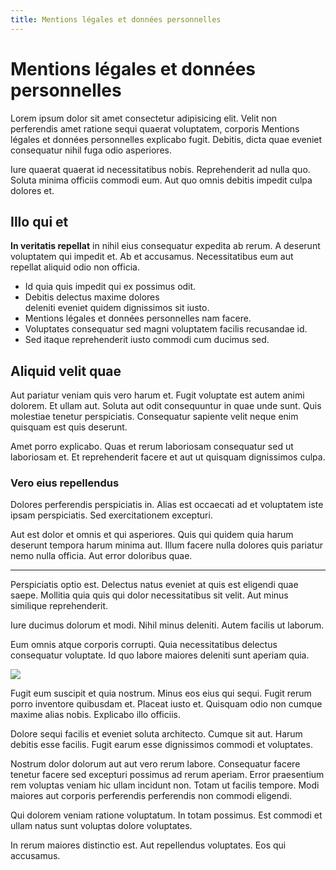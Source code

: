 ```yaml
---
title: Mentions légales et données personnelles
---
```


# Mentions légales et données personnelles

Lorem ipsum dolor sit amet consectetur adipisicing elit. Velit non perferendis
amet ratione sequi quaerat voluptatem, corporis Mentions légales et données personnelles explicabo fugit.
Debitis, dicta quae eveniet consequatur nihil fuga odio asperiores.

Iure quaerat quaerat id necessitatibus nobis. Reprehenderit ad nulla quo. Soluta
minima officiis commodi eum. Aut quo omnis debitis impedit culpa dolores et.

## Illo qui et

**In veritatis repellat** in nihil eius consequatur expedita ab rerum. A
deserunt voluptatem qui impedit et. Ab et accusamus. Necessitatibus eum aut
repellat aliquid odio non officia.

- Id quia quis impedit qui ex possimus odit.
- Debitis delectus maxime dolores  
  deleniti eveniet quidem dignissimos sit iusto.
- Mentions légales et données personnelles nam facere.
- Voluptates consequatur sed magni voluptatem facilis recusandae id.
- Sed itaque reprehenderit iusto commodi cum ducimus sed.

## Aliquid velit quae

Aut pariatur veniam quis vero harum et. Fugit voluptate est autem animi dolorem.
Et ullam aut. Soluta aut odit consequuntur in quae unde sunt. Quis molestiae
tenetur perspiciatis. Consequatur sapiente velit neque enim quisquam est quis
deserunt.

Amet porro explicabo. Quas et rerum laboriosam consequatur sed ut laboriosam et.
Et reprehenderit facere et aut ut quisquam dignissimos culpa.

### Vero eius repellendus

Dolores perferendis perspiciatis in. Alias est occaecati ad et voluptatem iste
ipsam perspiciatis. Sed exercitationem excepturi.

Aut est dolor et omnis et qui asperiores. Quis qui quidem quia harum deserunt
tempora harum minima aut. Illum facere nulla dolores quis pariatur nemo nulla
officia. Aut error doloribus quae.

----

Perspiciatis optio est. Delectus natus eveniet at quis est eligendi quae saepe.
Mollitia quia quis qui dolor necessitatibus sit velit. Aut minus similique
reprehenderit.

Iure ducimus dolorum et modi. Nihil minus deleniti. Autem facilis ut laborum.

Eum omnis atque corporis corrupti. Quia necessitatibus delectus consequatur
voluptate. Id quo labore maiores deleniti sunt aperiam quia.

![](https://picsum.photos/1600/1200)

Fugit eum suscipit et quia nostrum. Minus eos eius qui sequi. Fugit rerum porro
inventore quibusdam et. Placeat iusto et. Quisquam odio non cumque maxime alias
nobis. Explicabo illo officiis.

Dolore sequi facilis et eveniet soluta architecto. Cumque sit aut. Harum debitis
esse facilis. Fugit earum esse dignissimos commodi et voluptates.

Nostrum dolor dolorum aut aut vero rerum labore. Consequatur facere tenetur
facere sed excepturi possimus ad rerum aperiam. Error praesentium rem voluptas
veniam hic ullam incidunt non. Totam ut facilis tempore. Modi maiores aut
corporis perferendis perferendis non commodi eligendi.

Qui dolorem veniam ratione voluptatum. In totam possimus. Est commodi et ullam
natus sunt voluptas dolore voluptates.

In rerum maiores distinctio est. Aut repellendus voluptates. Eos qui accusamus.
